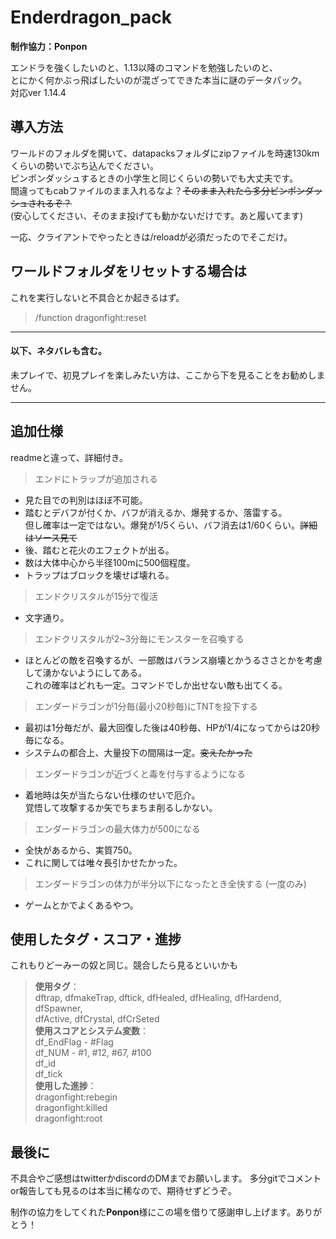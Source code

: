# Enderdragon_pack

**制作協力：Ponpon**

エンドラを強くしたいのと、1.13以降のコマンドを勉強したいのと、  
とにかく何かぶっ飛ばしたいのが混ざってできた本当に謎のデータパック。  
対応ver 1.14.4

## 導入方法

ワールドのフォルダを開いて、datapacksフォルダにzipファイルを時速130kmくらいの勢いでぶち込んでください。  
ピンポンダッシュするときの小学生と同じくらいの勢いでも大丈夫です。  
間違ってもcabファイルのまま入れるなよ？~~そのまま入れたら多分ピンポンダッシュされるぞ？~~  
(安心してください、そのまま投げても動かないだけです。あと履いてます)

一応、クライアントでやったときは/reloadが必須だったのでそこだけ。

## ワールドフォルダをリセットする場合は

これを実行しないと不具合とか起きるはず。
>/function dragonfight:reset

- - - - - - - - - - - - - - - - - - - - - - - 
[](気合の連打)

#### 以下、ネタバレも含む。
未プレイで、初見プレイを楽しみたい方は、ここから下を見ることをお勧めしません。

- - - - - - - - - - - - - - - - - - - - - - - 
[](迫真の連打)

## 追加仕様

readmeと違って、詳細付き。
>エンドにトラップが追加される  
 - 見た目での判別はほぼ不可能。
 - 踏むとデバフが付くか、バフが消えるか、爆発するか、落雷する。  
   但し確率は一定ではない。爆発が1/5くらい、バフ消去は1/60くらい。~~詳細はソース見て~~
 - 後、踏むと花火のエフェクトが出る。
 - 数は大体中心から半径100mに500個程度。
 - トラップはブロックを壊せば壊れる。
>エンドクリスタルが15分で復活  
 - 文字通り。
>エンドクリスタルが2~3分毎にモンスターを召喚する  
 - ほとんどの敵を召喚するが、一部敵はバランス崩壊とかうるささとかを考慮して湧かないようにしてある。  
   これの確率はどれも一定。コマンドでしか出せない敵も出てくる。
>エンダードラゴンが1分毎(最小20秒毎)にTNTを投下する  
 - 最初は1分毎だが、最大回復した後は40秒毎、HPが1/4になってからは20秒毎になる。
 - システムの都合上、大量投下の間隔は一定。~~変えたかった~~
>エンダードラゴンが近づくと毒を付与するようになる  
 - 着地時は矢が当たらない仕様のせいで厄介。  
   覚悟して攻撃するか矢でちまちま削るしかない。
>エンダードラゴンの最大体力が500になる  
 - 全快があるから、実質750。
 - これに関しては唯々長引かせたかった。
>エンダードラゴンの体力が半分以下になったとき全快する (一度のみ)  
 - ゲームとかでよくあるやつ。
 
## 使用したタグ・スコア・進捗
これもりどーみーの奴と同じ。競合したら見るといいかも
> **使用タグ**：  
>   dftrap, dfmakeTrap, dftick, dfHealed, dfHealing, dfHardend, dfSpawner,  
>   dfActive, dfCrystal, dfCrSeted  
> **使用スコアとシステム変数**：  
>   df_EndFlag - #Flag  
>   df_NUM - #1, #12, #67, #100  
>   df_id  
>   df_tick  
> **使用した進捗**：  
>   dragonfight:rebegin  
>   dragonfight:killed  
>   dragonfight:root  

## 最後に
不具合やご感想はtwitterかdiscordのDMまでお願いします。
多分gitでコメントor報告しても見るのは本当に稀なので、期待せずどうぞ。

制作の協力をしてくれた**Ponpon**様にこの場を借りて感謝申し上げます。ありがとう！
